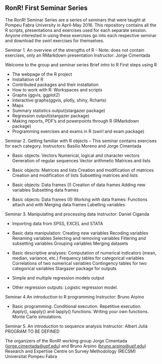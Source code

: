 
## RonR! First Seminar Series

The RonR! Seminar Series are a series of seminars that were taught at Pompeu Fabra University in April-May 2016. This repository contains all the R scripts, presentations and exercises used for each separate session. Anyone interested in using these exercises go into each respective seminar and download the swirl exercises for themselves.

Seminar 1. An overview of the strengths of R –
Note: does not contain exercises, only an RMarkdown presentation
Instructor: Jorge Cimentada

Welcome to the group and seminar series 
Brief intro to R
First steps using R
- The webpage of the R project
- Installation of R
- Contributed packages and their installation
- How to work with R: Workspaces and scripts
- Graphs (ggvis, ggplot2)
- Interactive graphs(ggvis, plotly, shiny, Rcharts)
- Maps
- Summary statistics output(stargazer package)
- Regression output(stargazer package)
- Making reports, PDF’s and powerpoints through R (RMarkdown package)
- Programming exercises and exams in R (swirl and exam package)

Seminar 2. Getting familiar with R objects –
This seminar contains exercises for each category.
Instructors: Basilio Moreno and Jorge Cimentada 

- Basic objects: Vectors
Numerical, logical and character vectors
Generation of regular sequences
Vector arithmetic
Matrices and lists

- Basic objects: Matrices and lists
Creation and modification of matrices
Creation and modification of lists
Subsetting matrices and lists

- Basic objects: Data frames (I)
Creation of data frames
Adding new variables
Subsetting data frames

- Basic objects: Data frames (II)
Working with data frames: Functions attach and with
Merging data frames
Labelling variables


Seminar 3. Manipulating and processing data 
Instructor: Daniel Ciganda

- Importing data from SPSS, EXCEL and STATA
- Basic data manipulation:
Creating new variables
Recoding variables
Renaming variables
Selecting and removing variables
Filtering and subsetting variables
Grouping variables
Merging datasets

- Basic descriptive analyses:
Computation of numerical indicators (mean, median, variance, etc.)
Frequency tables for categorical variables
Correlations of two numerical variables
Contingency tables for two categorical variables
Stargazer package for outputs
- Simple and multiple regression models output
- Other regression outputs: Logistic regression model.

Seminar 4 An introduction to R programming 
Instructor: Bruno Arpino

- Basic programming:
Conditional execution.
Repetitive execution.
Apply(), sapply() and lapply() functions.
Writing your own functions.
Monte Carlo simulations.

Seminar 5. An introduction to sequence analysis Instructor: Albert Julià
	PROGRAM TO BE DEFINED

The organizers of the RonR! working group Jorge Cimentada (jorge.cimentada@upf.edu) and Bruno Arpino (bruno.arpino@upf.edu) 
Research and Expertise Centre on Survey Methodology (RECSM) Universitat Pompeu Fabra

